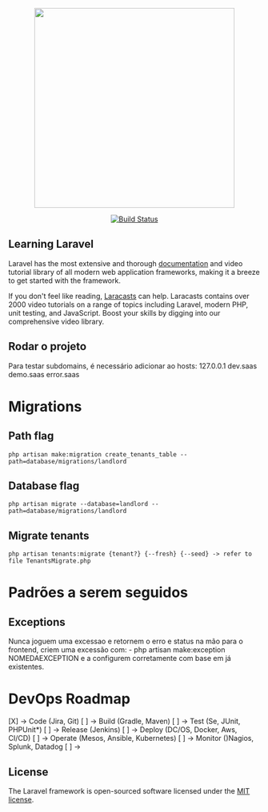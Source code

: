 <p align="center"><a href="https://laravel.com" target="_blank"><img src="https://raw.githubusercontent.com/laravel/art/master/logo-lockup/5%20SVG/2%20CMYK/1%20Full%20Color/laravel-logolockup-cmyk-red.svg" width="400"></a></p>

<p align="center">
<a href="https://travis-ci.org/laravel/framework"><img src="https://travis-ci.org/laravel/framework.svg" alt="Build Status"></a>
</p>


## Learning Laravel

Laravel has the most extensive and thorough [documentation](https://laravel.com/docs) and video tutorial library of all modern web application frameworks, making it a breeze to get started with the framework.

If you don't feel like reading, [Laracasts](https://laracasts.com) can help. Laracasts contains over 2000 video tutorials on a range of topics including Laravel, modern PHP, unit testing, and JavaScript. Boost your skills by digging into our comprehensive video library.


## Rodar o projeto
Para testar subdomains, é necessário adicionar ao hosts:
127.0.0.1 dev.saas demo.saas error.saas


# Migrations

## Path flag
    php artisan make:migration create_tenants_table --path=database/migrations/landlord

## Database flag
    php artisan migrate --database=landlord --path=database/migrations/landlord

## Migrate tenants
    php artisan tenants:migrate {tenant?} {--fresh} {--seed} -> refer to file TenantsMigrate.php



# Padrões a serem seguidos
## Exceptions
Nunca joguem uma excessao e retornem o erro e status na mão para o frontend, criem uma excessão com:
    - php artisan make:exception NOMEDAEXCEPTION e a configurem corretamente com base em já existentes.




# DevOps Roadmap

[X] -> Code (Jira, Git)
[ ] -> Build (Gradle, Maven)
[ ] -> Test (Se, JUnit, PHPUnit*)
[ ] -> Release (Jenkins)
[ ] -> Deploy (DC/OS, Docker, Aws, CI/CD)
[ ] -> Operate (Mesos, Ansible, Kubernetes)
[ ] -> Monitor ()Nagios, Splunk, Datadog
[ ] -> 

## License

The Laravel framework is open-sourced software licensed under the [MIT license](https://opensource.org/licenses/MIT).
